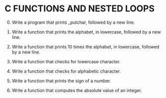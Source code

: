 # C FUNCTIONS AND NESTED LOOPS

0. Write a program that prints _putchar, followed by a new line.

1. Write a function that prints the alphabet, in lowercase, followed by a new line.

2. Write a function that prints 10 times the alphabet, in lowercase, followed by a new line.

3. Write a function that checks for lowercase character.

4. Write a function that checks for alphabetic character.

5. Write a function that prints the sign of a number.


6. Write a function that computes the absolute value of an integer.







